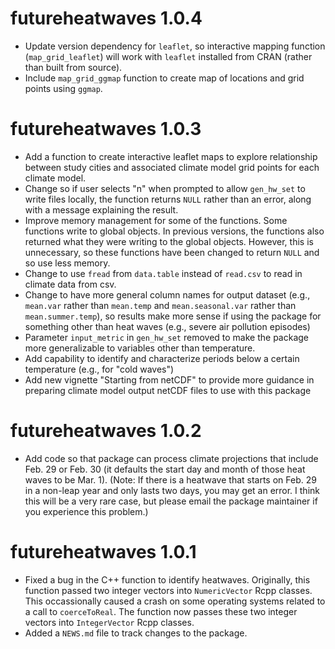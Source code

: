 # futureheatwaves 1.0.4

* Update version dependency for `leaflet`, so interactive mapping function (`map_grid_leaflet`) will work with `leaflet` installed from CRAN (rather than built from source).
* Include `map_grid_ggmap` function to create map of locations and grid points using `ggmap`. 

# futureheatwaves 1.0.3

* Add a function to create interactive leaflet maps to explore relationship
between study cities and associated climate model grid points for each 
climate model. 
* Change so if user selects "n" when prompted to allow `gen_hw_set` to write files locally, the function returns `NULL` rather than an error, along with a message explaining the result.
* Improve memory management for some of the functions. Some functions write to global objects. In previous versions, the functions also returned what they were writing to the global objects. However, this is unnecessary, so these functions have been changed to return `NULL` and so use less memory.
* Change to use `fread` from `data.table` instead of `read.csv` to read in climate data from csv.
* Change to have more general column names for output dataset (e.g., `mean.var` rather than `mean.temp` and `mean.seasonal.var` rather than `mean.summer.temp`), so results make more sense if using the package for something other than heat waves (e.g., severe air pollution episodes)
* Parameter `input_metric` in `gen_hw_set` removed to make the package more generalizable to variables other than temperature. 
* Add capability to identify and characterize periods below a certain temperature (e.g., for "cold waves")
* Add new vignette "Starting from netCDF" to provide more guidance in preparing climate model output netCDF files to use with this package

# futureheatwaves 1.0.2

* Add code so that package can process climate projections that include Feb. 29 or Feb. 30 (it defaults the start day and month of those heat waves to be Mar. 1). (Note: If there is a heatwave that starts on Feb. 29 in a non-leap year and only lasts two days, you may get an error. I think this will be a very rare case, but please email the package maintainer if you experience this problem.)

# futureheatwaves 1.0.1

* Fixed a bug in the C++ function to identify heatwaves. Originally, this function passed two integer vectors into `NumericVector` Rcpp classes. This occassionally caused a crash on some operating systems related to a call to `coerceToReal`. The function now passes these two integer vectors into `IntegerVector` Rcpp classes. 
* Added a `NEWS.md` file to track changes to the package.



